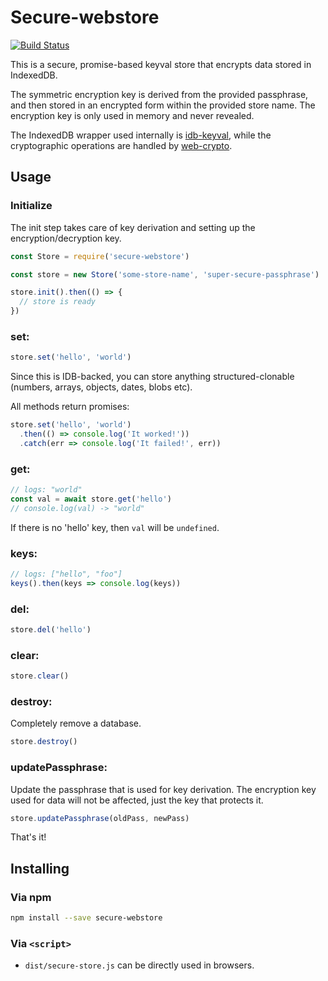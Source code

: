 # Secure-webstore

[![Build Status](https://travis-ci.org/AkashaProject/secure-store.svg?branch=master)](https://travis-ci.org/AkashaProject/secure-store)

This is a secure, promise-based keyval store that encrypts data stored in IndexedDB.

The symmetric encryption key is derived from the provided passphrase, and then stored in an encrypted form within the provided store name. The encryption key is only used in memory and never revealed.

The IndexedDB wrapper used internally is [idb-keyval](https://github.com/jakearchibald/idb-keyval/), while the cryptographic operations are handled by [web-crypto](https://github.com/AkashaProject/web-crypto).

## Usage

### Initialize

The init step takes care of key derivation and setting up the encryption/decryption key.

```js
const Store = require('secure-webstore')

const store = new Store('some-store-name', 'super-secure-passphrase')

store.init().then(() => {
  // store is ready
})
```

### set:

```js
store.set('hello', 'world')
```

Since this is IDB-backed, you can store anything structured-clonable (numbers, arrays, objects, dates, blobs etc).

All methods return promises:

```js
store.set('hello', 'world')
  .then(() => console.log('It worked!'))
  .catch(err => console.log('It failed!', err))
```

### get:

```js
// logs: "world"
const val = await store.get('hello')
// console.log(val) -> "world"
```

If there is no 'hello' key, then `val` will be `undefined`.

### keys:

```js
// logs: ["hello", "foo"]
keys().then(keys => console.log(keys))
```

### del:

```js
store.del('hello')
```

### clear:

```js
store.clear()
```

### destroy:

Completely remove a database.

```js
store.destroy()
```

### updatePassphrase:

Update the passphrase that is used for key derivation. The encryption key used for data will not be affected, just the key that protects it.

```js
store.updatePassphrase(oldPass, newPass)
```

That's it!

## Installing

### Via npm

```sh
npm install --save secure-webstore
```

### Via `<script>`

* `dist/secure-store.js` can be directly used in browsers.
